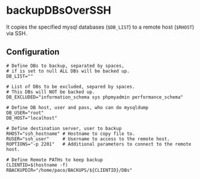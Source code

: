 # backupDBsOverSSH

It copies the specified mysql databases (`$DB_LIST`) to a remote host (`$RHOST`) via SSH.

## Configuration
```
# Define DBs to backup, separated by spaces,
# if is set to null ALL DBs will be backed up.
DB_LIST=""

# List of DBs to be excluded, separed by spaces.
# This DBs will NOT be backed up.
DB_EXCLUDED="information_schema sys phpmyadmin performance_schema"

# Define DB host, user and pass, who can do mysqldump
DB_USER="root"
DB_HOST="localhost"

# Define destination server, user to backup
RHOST="ssh_hostname" # Hostname to copy file to.
RUSER="ssh_user"     # Username to access to the remote host.
ROPTIONS="-p 2201"   # Additional parameters to connect to the remote host.

# Define Remote PATHs to keep backup
CLIENTID=$(hostname -f)
RBACKUPDIR="/home/paco/BACKUPS/${CLIENTID}/DBs"
```

